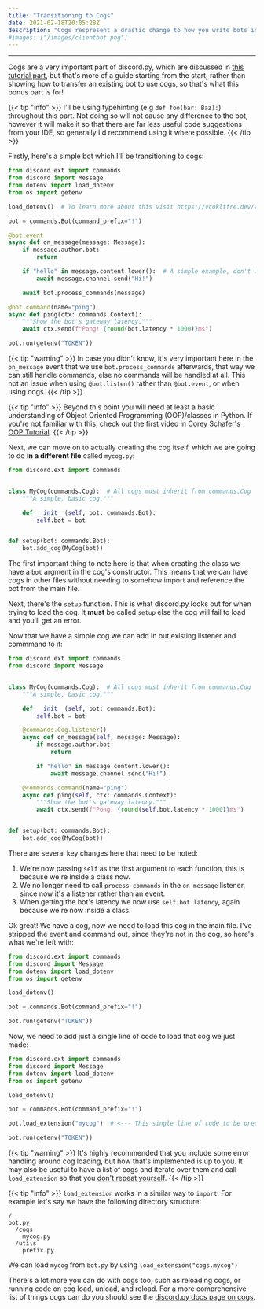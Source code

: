 ```yaml
---
title: "Transitioning to Cogs"
date: 2021-02-18T20:05:28Z
description: "Cogs respresent a drastic change to how you write bots in discord.py. As such it's important to know how to use them, and the differences between using cogs and not using them that may catch you out."
#images: ["/images/clientbot.png"]
---
```


---

Cogs are a very important part of discord.py, which are discussed in [this tutorial part](/tutorial/05-cogs), but that's more of a guide starting from the start, rather than showing how to transfer an existing bot to use cogs, so that's what this bonus part is for!

{{< tip "info" >}}
I'll be using typehinting (e.g `def foo(bar: Baz):`) throughout this part. Not doing so will not cause any difference to the bot, however it will make it so that there are far less useful code suggestions from your IDE, so generally I'd recommend using it where possible.
{{< /tip >}}

Firstly, here's a simple bot which I'll be transitioning to cogs:

```py
from discord.ext import commands
from discord import Message
from dotenv import load_dotenv
from os import getenv

load_dotenv()  # To learn more about this visit https://vcokltfre.dev/tips/tokens/

bot = commands.Bot(command_prefix="!")

@bot.event
async def on_message(message: Message):
    if message.author.bot:
        return

    if "hello" in message.content.lower():  # A simple example, don't want to get too complex
        await message.channel.send("Hi!")

    await bot.process_commands(message)

@bot.command(name="ping")
async def ping(ctx: commands.Context):
    """Show the bot's gateway latency."""
    await ctx.send(f"Pong! {round(bot.latency * 1000)}ms")

bot.run(getenv("TOKEN"))
```

{{< tip "warning" >}}
In case you didn't know, it's very important here in the `on_message` event that we use `bot.process_commands` afterwards, that way we can still handle commands, else no commands will be handled at all. This not an issue when using `@bot.listen()` rather than `@bot.event`, or when using cogs.
{{< /tip >}}

{{< tip "info" >}}
Beyond this point you will need at least a basic understanding of Object Oriented Programming (OOP)/classes in Python. If you're not familiar with this, check out the first video in [Corey Schafer's OOP Tutorial](https://www.youtube.com/playlist?list=PL-osiE80TeTsqhIuOqKhwlXsIBIdSeYtc).
{{< /tip >}}

Next, we can move on to actually creating the cog itself, which we are going to do **in a different file** called `mycog.py`:

```py
from discord.ext import commands


class MyCog(commands.Cog):  # All cogs must inherit from commands.Cog
    """A simple, basic cog."""

    def __init__(self, bot: commands.Bot):
        self.bot = bot


def setup(bot: commands.Bot):
    bot.add_cog(MyCog(bot))
```

The first important thing to note here is that when creating the class we have a `bot` argment in the cog's constructor. This means that we can have cogs in other files without needing to somehow import and reference the bot from the main file.

Next, there's the `setup` function. This is what discord.py looks out for when trying to load the cog. It **must** be called `setup` else the cog will fail to load and you'll get an error.

Now that we have a simple cog we can add in out existing listener and commmand to it:

```py
from discord.ext import commands
from discord import Message


class MyCog(commands.Cog):  # All cogs must inherit from commands.Cog
    """A simple, basic cog."""

    def __init__(self, bot: commands.Bot):
        self.bot = bot

    @commands.Cog.listener()
    async def on_message(self, message: Message):
        if message.author.bot:
            return

        if "hello" in message.content.lower():
            await message.channel.send("Hi!")

    @commands.command(name="ping")
    async def ping(self, ctx: commands.Context):
        """Show the bot's gateway latency."""
        await ctx.send(f"Pong! {round(self.bot.latency * 1000)}ms")


def setup(bot: commands.Bot):
    bot.add_cog(MyCog(bot))
```

There are several key changes here that need to be noted:

1) We're now passing `self` as the first argument to each function, this is because we're inside a class now.
2) We no longer need to call `process_commands` in the `on_message` listener, since now it's a listener rather than an event.
3) When getting the bot's latency we now use `self.bot.latency`, again because we're now inside a class.

Ok great! We have a cog, now we need to load this cog in the main file. I've stripped the event and command out, since they're not in the cog, so here's what we're left with:

```py
from discord.ext import commands
from discord import Message
from dotenv import load_dotenv
from os import getenv

load_dotenv()

bot = commands.Bot(command_prefix="!")

bot.run(getenv("TOKEN"))
```

Now, we need to add just a single line of code to load that cog we just made:

```py
from discord.ext import commands
from discord import Message
from dotenv import load_dotenv
from os import getenv

load_dotenv()

bot = commands.Bot(command_prefix="!")

bot.load_extension("mycog")  # <--- This single line of code to be precise

bot.run(getenv("TOKEN"))
```

{{< tip "warning" >}}
It's highly recommended that you include some error handling around cog loading, but how that's implemented is up to you. It may also be useful to have a list of cogs and iterate over them and call `load_extension` so that you [don't repeat yourself](https://en.wikipedia.org/wiki/Don%27t_repeat_yourself).
{{< /tip >}}

{{< tip "info" >}}
`load_extension` works in a similar way to `import`. For example let's say we have the following directory structure:
```
/
bot.py
  /cogs
    mycog.py
  /utils
    prefix.py
```
We can load `mycog` from `bot.py` by using `load_extension("cogs.mycog")`

There's a lot more you can do with cogs too, such as reloading cogs, or running code on cog load, unload, and reload. For a more comprehensive list of things cogs can do you should see the [discord.py docs page on cogs](https://discordpy.readthedocs.io/en/latest/ext/commands/cogs.html).
